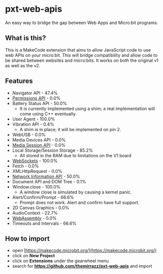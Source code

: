 # pxt-web-apis
An easy way to bridge the gap between Web Apps and Micro:bit programs.

## What is this?
This is a MakeCode extension that aims to allow JavaScript code to use web APIs on your micro:bit. This will bridge compatibility and allow code to be shared between websites and micro:bits. It works on both the original v1 as well as the v2.

## Features
* Navigator API - 47.4%
* [Permissions API](https://developer.mozilla.org/en-US/docs/Web/API/Navigator/permissions) - 0.0%
* Battery Status API - 50.0%
  * It is currently implemented using a shim; a real implementation will come using C++ eventually.
* User Agent - 100.0%
* Vibration API - 0.4%
  * A shim is in place; it will be implemented on pin 2.
* WebUSB - 0.0%
* Media Devices API - 0.0%
* [Media Session API](https://developer.mozilla.org/en-US/docs/Web/API/Navigator/mediaSession) - 0.0%
* Local Storage/Session Storage - 85.2%
  * All stored in the RAM due to limitations on the V1 board
* [WebSockets](https://developer.mozilla.org/en-US/docs/Web/API/WebSocket) - 100.0%
* Fetch - 0.0%
* XMLHttpRequest - 0.0%
* [Network Information API](https://developer.mozilla.org/en-US/docs/Web/API/NetworkInformation) - 50.0%
* Document API and DOM Tree - 0.1%
* Window.close - 100.0%
  * A window close is simulated by causing a kernel panic.
* Alert/Confirm/Prompt - 66.6%
  * Prompt does not work. Alert and confirm have full support.
* 2D Canvas Graphics - 0.0%
* AudioContext - 22.7%
* [WebAssembly](https://developer.mozilla.org/en-US/docs/WebAssembly) - 0.0%
* Timeouts and Intervals - 66.6%

## How to import
* open [https://makecode.microbit.org/](https://makecode.microbit.org/)
* click on **New Project**
* click on **Extensions** under the gearwheel menu
* search for **https://github.com/themirrazz/pxt-web-apis** and import

<script src="https://makecode.com/gh-pages-embed.js"></script><script>makeCodeRender("{{ site.makecode.home_url }}", "{{ site.github.owner_name }}/{{ site.github.repository_name }}");</script>
